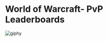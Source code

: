 # World of Warcraft- PvP Leaderboards
![giphy](https://user-images.githubusercontent.com/6315252/35461063-3298b94e-02b4-11e8-99b0-972310045f7a.gif)
